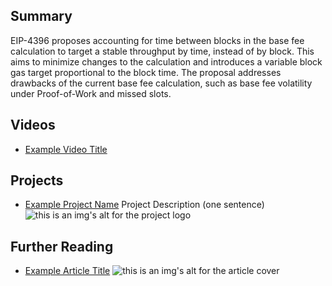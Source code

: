 ## Summary

EIP-4396 proposes accounting for time between blocks in the base fee calculation to target a stable throughput by time, instead of by block. This aims to minimize changes to the calculation and introduces a variable block gas target proportional to the block time. The proposal addresses drawbacks of the current base fee calculation, such as base fee volatility under Proof-of-Work and missed slots.

## Videos

- [Example Video Title](https://www.youtube.com/watch?v=TDGq4aeevgY)

## Projects

- [Example Project Name](https://xxxx.xxx/xxxxx) Project Description (one sentence) ![this is an img's alt for the project logo](https://xxxx.xxx/project-logo.xxx)

## Further Reading

- [Example Article Title](https://xxxx.xxx/xxxxx) ![this is an img's alt for the article cover](https://xxxx.xxx/article-cover.xxx)
